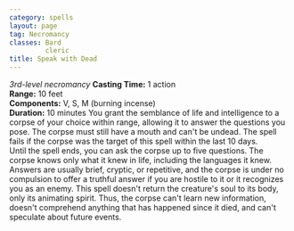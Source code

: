 ```yaml
---
category: spells
layout: page
tag: Necromancy
classes: Bard
         cleric
title: Speak with Dead 
---
```

_3rd-level necromancy_ 
**Casting Time:** 1 action    
**Range:** 10 feet    
**Components:** V, S, M (burning incense)    
**Duration:** 10 minutes 
You grant the semblance of life and intelligence to a corpse of your choice within range, allowing it to answer the questions you pose. The corpse must still have a mouth and can't be undead. The spell fails if the corpse was the target of this spell within the last 10 days.    
Until the spell ends, you can ask the corpse up to five questions. The corpse knows only what it knew in life, including the languages it knew. Answers are usually brief, cryptic, or repetitive, and the corpse is under no compulsion to offer a truthful answer if you are hostile to it or it recognizes you as an enemy. This spell doesn't return the creature's soul to its body, only its animating spirit. Thus, the corpse can't learn new information, doesn't comprehend anything that has happened since it died, and can't speculate about future events.
